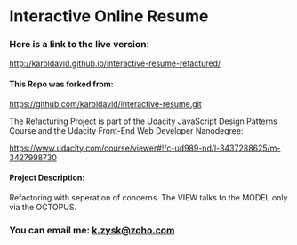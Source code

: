 # Interactive Online Resume

### Here is a link to the live version:

http://karoldavid.github.io/interactive-resume-refactured/

#### This Repo was forked from: 

https://github.com/karoldavid/interactive-resume.git

The Refacturing Project is part of the Udacity JavaScript Design Patterns Course
and the Udacity Front-End Web Developer Nanodegree:

https://www.udacity.com/course/viewer#!/c-ud989-nd/l-3437288625/m-3427998730

#### Project Description:

Refactoring with seperation of concerns. The VIEW talks to the MODEL only via the OCTOPUS.

### You can email me: k.zysk@zoho.com
